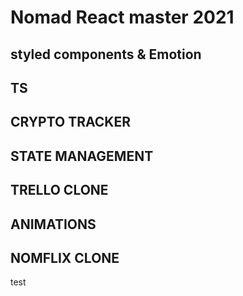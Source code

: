 # Nomad React master 2021

## styled components & Emotion

## TS

## CRYPTO TRACKER

## STATE MANAGEMENT

## TRELLO CLONE

## ANIMATIONS

## NOMFLIX CLONE

test
